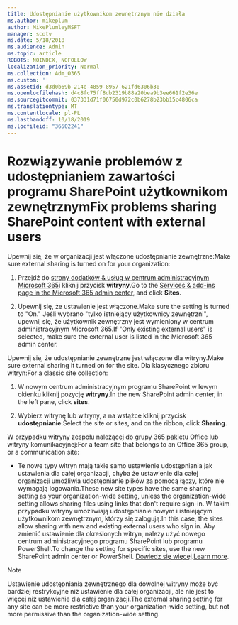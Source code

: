 ```yaml
---
title: Udostępnianie użytkownikom zewnętrznym nie działa
ms.author: mikeplum
author: MikePlumleyMSFT
manager: scotv
ms.date: 5/18/2018
ms.audience: Admin
ms.topic: article
ROBOTS: NOINDEX, NOFOLLOW
localization_priority: Normal
ms.collection: Adm_O365
ms.custom: ''
ms.assetid: d3d0b69b-214e-4859-8957-621fd6306b30
ms.openlocfilehash: d4c8fc75ff8db2319b88a20bea9b3ee661f2e36e
ms.sourcegitcommit: 037331d71f06750d972c0b6278b23bb15c4806ca
ms.translationtype: MT
ms.contentlocale: pl-PL
ms.lasthandoff: 10/18/2019
ms.locfileid: "36502241"
---
```

# <a name="fix-problems-sharing-sharepoint-content-with-external-users"></a><span data-ttu-id="9e063-102">Rozwiązywanie problemów z udostępnianiem zawartości programu SharePoint użytkownikom zewnętrznym</span><span class="sxs-lookup"><span data-stu-id="9e063-102">Fix problems sharing SharePoint content with external users</span></span>

<span data-ttu-id="9e063-103">Upewnij się, że w organizacji jest włączone udostępnianie zewnętrzne:</span><span class="sxs-lookup"><span data-stu-id="9e063-103">Make sure external sharing is turned on for your organization:</span></span>
  
1. <span data-ttu-id="9e063-104">Przejdź do [strony dodatków &amp; usług w centrum administracyjnym Microsoft 365](https://portal.office.com/adminportal/home#/Settings/ServicesAndAddIns)i kliknij przycisk **witryny**.</span><span class="sxs-lookup"><span data-stu-id="9e063-104">Go to the [Services &amp; add-ins page in the Microsoft 365 admin center](https://portal.office.com/adminportal/home#/Settings/ServicesAndAddIns), and click **Sites**.</span></span>
    
2. <span data-ttu-id="9e063-105">Upewnij się, że ustawienie jest włączone.</span><span class="sxs-lookup"><span data-stu-id="9e063-105">Make sure the setting is turned to "On."</span></span> <span data-ttu-id="9e063-106">Jeśli wybrano "tylko istniejący użytkownicy zewnętrzni", upewnij się, że użytkownik zewnętrzny jest wymieniony w centrum administracyjnym Microsoft 365.</span><span class="sxs-lookup"><span data-stu-id="9e063-106">If "Only existing external users" is selected, make sure the external user is listed in the Microsoft 365 admin center.</span></span>
    
<span data-ttu-id="9e063-107">Upewnij się, że udostępnianie zewnętrzne jest włączone dla witryny.</span><span class="sxs-lookup"><span data-stu-id="9e063-107">Make sure external sharing it turned on for the site.</span></span> <span data-ttu-id="9e063-108">Dla klasycznego zbioru witryn:</span><span class="sxs-lookup"><span data-stu-id="9e063-108">For a classic site collection:</span></span>
  
1. <span data-ttu-id="9e063-109">W nowym centrum administracyjnym programu SharePoint w lewym okienku kliknij pozycję **witryny**.</span><span class="sxs-lookup"><span data-stu-id="9e063-109">In the new SharePoint admin center, in the left pane, click **sites**.</span></span>
    
2. <span data-ttu-id="9e063-110">Wybierz witrynę lub witryny, a na wstążce kliknij przycisk **udostępnianie**.</span><span class="sxs-lookup"><span data-stu-id="9e063-110">Select the site or sites, and on the ribbon, click **Sharing**.</span></span>
    
<span data-ttu-id="9e063-111">W przypadku witryny zespołu należącej do grupy 365 pakietu Office lub witryny komunikacyjnej:</span><span class="sxs-lookup"><span data-stu-id="9e063-111">For a team site that belongs to an Office 365 group, or a communication site:</span></span>
  
- <span data-ttu-id="9e063-112">Te nowe typy witryn mają takie samo ustawienie udostępniania jak ustawienia dla całej organizacji, chyba że ustawienie dla całej organizacji umożliwia udostępnianie plików za pomocą łączy, które nie wymagają logowania.</span><span class="sxs-lookup"><span data-stu-id="9e063-112">These new site types have the same sharing setting as your organization-wide setting, unless the organization-wide setting allows sharing files using links that don't require sign-in.</span></span> <span data-ttu-id="9e063-113">W takim przypadku witryny umożliwiają udostępnianie nowym i istniejącym użytkownikom zewnętrznym, którzy się zalogują.</span><span class="sxs-lookup"><span data-stu-id="9e063-113">In this case, the sites allow sharing with new and existing external users who sign in.</span></span> <span data-ttu-id="9e063-114">Aby zmienić ustawienie dla określonych witryn, należy użyć nowego centrum administracyjnego programu SharePoint lub programu PowerShell.</span><span class="sxs-lookup"><span data-stu-id="9e063-114">To change the setting for specific sites, use the new SharePoint admin center or PowerShell.</span></span> <span data-ttu-id="9e063-115">[Dowiedz się więcej](https://go.microsoft.com/fwlink/?linkid=871863).</span><span class="sxs-lookup"><span data-stu-id="9e063-115">[Learn more](https://go.microsoft.com/fwlink/?linkid=871863).</span></span>
    
> [!NOTE]
> <span data-ttu-id="9e063-116">Ustawienie udostępniania zewnętrznego dla dowolnej witryny może być bardziej restrykcyjne niż ustawienie dla całej organizacji, ale nie jest to więcej niż ustawienie dla całej organizacji.</span><span class="sxs-lookup"><span data-stu-id="9e063-116">The external sharing setting for any site can be more restrictive than your organization-wide setting, but not more permissive than the organization-wide setting.</span></span> 
  

